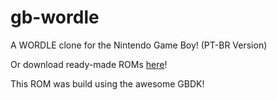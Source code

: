 # gb-wordle

A WORDLE clone for the Nintendo Game Boy! (PT-BR Version)

Or download ready-made ROMs [here](https://www.dropbox.com/s/9pmg7npkzjf0qy9/WORDLE.gb?dl=0)!

This ROM was build using the awesome GBDK!

